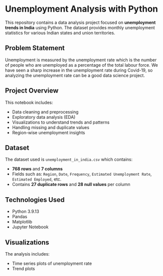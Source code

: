 # Unemployment Analysis with Python

This repository contains a data analysis project focused on **unemployment trends in India** using Python. The dataset provides monthly unemployment statistics for various Indian states and union territories.

## Problem Statement
Unemployment is measured by the unemployment rate which is the number of people who are unemployed as a percentage of the total labour force. We have seen a sharp increase in the unemployment rate during Covid-19, so analyzing the unemployment rate can be a good data science project. 

## Project Overview

This notebook includes:
- Data cleaning and preprocessing
- Exploratory data analysis (EDA)
- Visualizations to understand trends and patterns
- Handling missing and duplicate values
- Region-wise unemployment insights

## Dataset

The dataset used is `unemployment_in_india.csv` which contains:
- **768 rows** and **7 columns**
- Fields such as: `Region`, `Date`, `Frequency`, `Estimated Unemployment Rate`, `Estimated Employed`, etc.
- Contains **27 duplicate rows** and **28 null values** per column

## Technologies Used

- Python 3.9.13
- Pandas
- Matplotlib
- Jupyter Notebook

## Visualizations

The analysis includes:
- Time series plots of unemployment rate
- Trend plots


